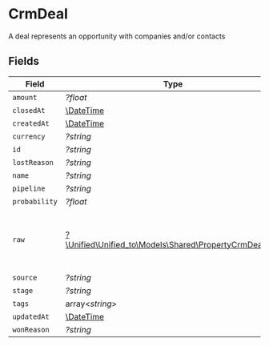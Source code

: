 # CrmDeal

A deal represents an opportunity with companies and/or contacts


## Fields

| Field                                                                                              | Type                                                                                               | Required                                                                                           | Description                                                                                        |
| -------------------------------------------------------------------------------------------------- | -------------------------------------------------------------------------------------------------- | -------------------------------------------------------------------------------------------------- | -------------------------------------------------------------------------------------------------- |
| `amount`                                                                                           | *?float*                                                                                           | :heavy_minus_sign:                                                                                 | N/A                                                                                                |
| `closedAt`                                                                                         | [\DateTime](https://www.php.net/manual/en/class.datetime.php)                                      | :heavy_minus_sign:                                                                                 | N/A                                                                                                |
| `createdAt`                                                                                        | [\DateTime](https://www.php.net/manual/en/class.datetime.php)                                      | :heavy_minus_sign:                                                                                 | N/A                                                                                                |
| `currency`                                                                                         | *?string*                                                                                          | :heavy_minus_sign:                                                                                 | N/A                                                                                                |
| `id`                                                                                               | *?string*                                                                                          | :heavy_minus_sign:                                                                                 | N/A                                                                                                |
| `lostReason`                                                                                       | *?string*                                                                                          | :heavy_minus_sign:                                                                                 | N/A                                                                                                |
| `name`                                                                                             | *?string*                                                                                          | :heavy_minus_sign:                                                                                 | N/A                                                                                                |
| `pipeline`                                                                                         | *?string*                                                                                          | :heavy_minus_sign:                                                                                 | N/A                                                                                                |
| `probability`                                                                                      | *?float*                                                                                           | :heavy_minus_sign:                                                                                 | N/A                                                                                                |
| `raw`                                                                                              | [?\Unified\Unified_to\Models\Shared\PropertyCrmDealRaw](../../Models/Shared/PropertyCrmDealRaw.md) | :heavy_minus_sign:                                                                                 | The raw data returned by the integration for this deal                                             |
| `source`                                                                                           | *?string*                                                                                          | :heavy_minus_sign:                                                                                 | N/A                                                                                                |
| `stage`                                                                                            | *?string*                                                                                          | :heavy_minus_sign:                                                                                 | N/A                                                                                                |
| `tags`                                                                                             | array<*string*>                                                                                    | :heavy_minus_sign:                                                                                 | N/A                                                                                                |
| `updatedAt`                                                                                        | [\DateTime](https://www.php.net/manual/en/class.datetime.php)                                      | :heavy_minus_sign:                                                                                 | N/A                                                                                                |
| `wonReason`                                                                                        | *?string*                                                                                          | :heavy_minus_sign:                                                                                 | N/A                                                                                                |